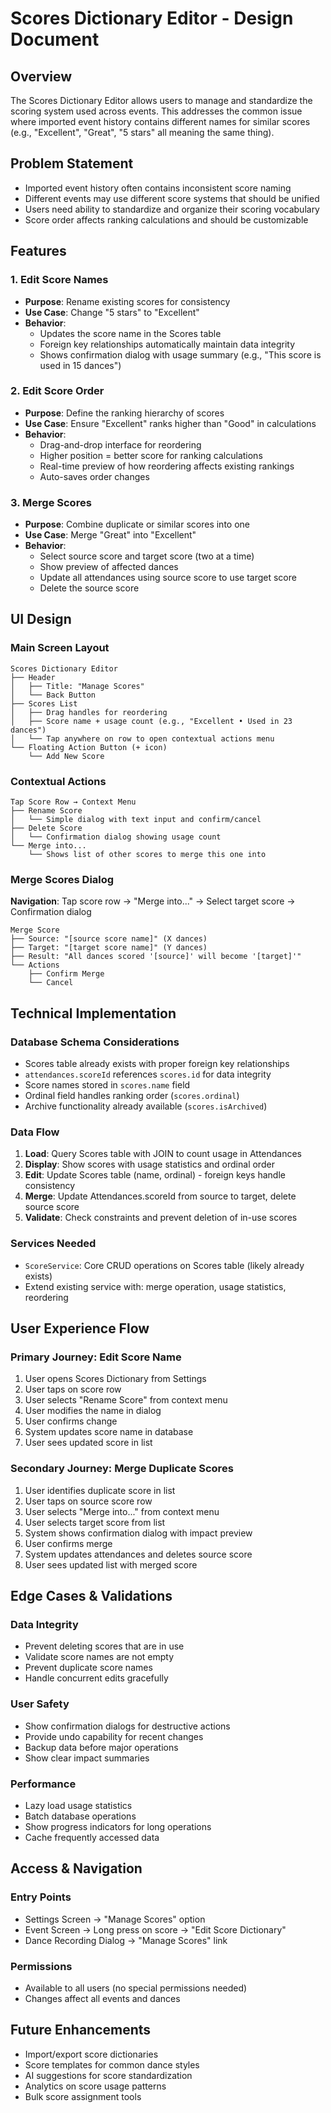 # Scores Dictionary Editor - Design Document

## Overview
The Scores Dictionary Editor allows users to manage and standardize the scoring system used across events. This addresses the common issue where imported event history contains different names for similar scores (e.g., "Excellent", "Great", "5 stars" all meaning the same thing).

## Problem Statement
- Imported event history often contains inconsistent score naming
- Different events may use different score systems that should be unified
- Users need ability to standardize and organize their scoring vocabulary
- Score order affects ranking calculations and should be customizable

## Features

### 1. Edit Score Names
- **Purpose**: Rename existing scores for consistency
- **Use Case**: Change "5 stars" to "Excellent" 
- **Behavior**: 
  - Updates the score name in the Scores table
  - Foreign key relationships automatically maintain data integrity
  - Shows confirmation dialog with usage summary (e.g., "This score is used in 15 dances")

### 2. Edit Score Order
- **Purpose**: Define the ranking hierarchy of scores
- **Use Case**: Ensure "Excellent" ranks higher than "Good" in calculations
- **Behavior**:
  - Drag-and-drop interface for reordering
  - Higher position = better score for ranking calculations
  - Real-time preview of how reordering affects existing rankings
  - Auto-saves order changes

### 3. Merge Scores
- **Purpose**: Combine duplicate or similar scores into one
- **Use Case**: Merge "Great" into "Excellent" 
- **Behavior**:
  - Select source score and target score (two at a time)
  - Show preview of affected dances
  - Update all attendances using source score to use target score
  - Delete the source score

## UI Design

### Main Screen Layout
```
Scores Dictionary Editor
├── Header
│   ├── Title: "Manage Scores"
│   └── Back Button
├── Scores List
│   ├── Drag handles for reordering
│   ├── Score name + usage count (e.g., "Excellent • Used in 23 dances")
│   └── Tap anywhere on row to open contextual actions menu
└── Floating Action Button (+ icon)
    └── Add New Score
```

### Contextual Actions
```
Tap Score Row → Context Menu
├── Rename Score
│   └── Simple dialog with text input and confirm/cancel
├── Delete Score
│   └── Confirmation dialog showing usage count
└── Merge into...
    └── Shows list of other scores to merge this one into
```

### Merge Scores Dialog
**Navigation**: Tap score row → "Merge into..." → Select target score → Confirmation dialog
```
Merge Score
├── Source: "[source score name]" (X dances)
├── Target: "[target score name]" (Y dances)
├── Result: "All dances scored '[source]' will become '[target]'"
└── Actions
    ├── Confirm Merge
    └── Cancel
```

## Technical Implementation

### Database Schema Considerations
- Scores table already exists with proper foreign key relationships
- `attendances.scoreId` references `scores.id` for data integrity
- Score names stored in `scores.name` field
- Ordinal field handles ranking order (`scores.ordinal`)
- Archive functionality already available (`scores.isArchived`)

### Data Flow
1. **Load**: Query Scores table with JOIN to count usage in Attendances
2. **Display**: Show scores with usage statistics and ordinal order
3. **Edit**: Update Scores table (name, ordinal) - foreign keys handle consistency
4. **Merge**: Update Attendances.scoreId from source to target, delete source score
5. **Validate**: Check constraints and prevent deletion of in-use scores

### Services Needed
- `ScoreService`: Core CRUD operations on Scores table (likely already exists)
- Extend existing service with: merge operation, usage statistics, reordering

## User Experience Flow

### Primary Journey: Edit Score Name
1. User opens Scores Dictionary from Settings
2. User taps on score row
3. User selects "Rename Score" from context menu
4. User modifies the name in dialog
5. User confirms change
6. System updates score name in database
7. User sees updated score in list

### Secondary Journey: Merge Duplicate Scores
1. User identifies duplicate score in list
2. User taps on source score row
3. User selects "Merge into..." from context menu
4. User selects target score from list
5. System shows confirmation dialog with impact preview
6. User confirms merge
7. System updates attendances and deletes source score
8. User sees updated list with merged score

## Edge Cases & Validations

### Data Integrity
- Prevent deleting scores that are in use
- Validate score names are not empty
- Prevent duplicate score names
- Handle concurrent edits gracefully

### User Safety
- Show confirmation dialogs for destructive actions
- Provide undo capability for recent changes
- Backup data before major operations
- Show clear impact summaries

### Performance
- Lazy load usage statistics
- Batch database operations
- Show progress indicators for long operations
- Cache frequently accessed data

## Access & Navigation

### Entry Points
- Settings Screen → "Manage Scores" option
- Event Screen → Long press on score → "Edit Score Dictionary"
- Dance Recording Dialog → "Manage Scores" link

### Permissions
- Available to all users (no special permissions needed)
- Changes affect all events and dances

## Future Enhancements
- Import/export score dictionaries
- Score templates for common dance styles
- AI suggestions for score standardization
- Analytics on score usage patterns
- Bulk score assignment tools 
